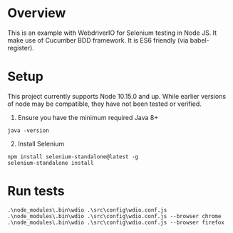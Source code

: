 # Overview
This is an example with WebdriverIO for Selenium testing in Node JS. It make use of Cucumber BDD framework. It is ES6 friendly (via babel-register).

# Setup
This project currently supports Node 10.15.0 and up. While earlier versions of node may be compatible, they have not been tested or verified.


1. Ensure you have the minimum required Java 8+

```
java -version
```

2. Install Selenium

```
npm install selenium-standalone@latest -g
selenium-standalone install
```

# Run tests
```
.\node_modules\.bin\wdio .\src\config\wdio.conf.js
.\node_modules\.bin\wdio .\src\config\wdio.conf.js --browser chrome
.\node_modules\.bin\wdio .\src\config\wdio.conf.js --browser firefox
```
